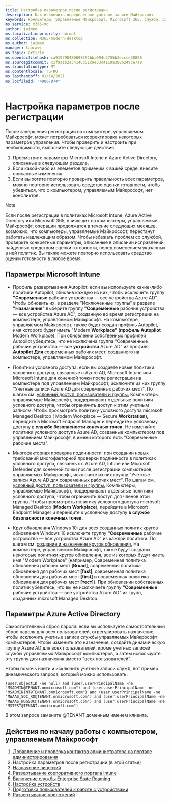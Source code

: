 ```yaml
---
title: Настройка параметров после регистрации
description: Как исключить определенные учетные записи Майкрософт
keywords: Компьютеры, управляемые Майкрософт, Microsoft 365, служба, документация
ms.service: m365-md
author: jaimeo
ms.localizationpriority: normal
ms.collection: M365-modern-desktop
ms.author: jaimeo
manager: laurawi
ms.topic: article
ms.openlocfilehash: ca919798480698f92bba094c3755b3eccce30888
ms.sourcegitcommit: c1f9a1b2a34146c51c9e33c4119a388b249ce7a9
ms.translationtype: MT
ms.contentlocale: ru-RU
ms.lasthandoff: 01/14/2021
ms.locfileid: "49867974"
---
```

# <a name="adjust-settings-after-enrollment"></a>Настройка параметров после регистрации

После завершения регистрации на компьютере, управляемом Майкрософт, может потребоваться корректировка некоторых параметров управления. Чтобы проверить и настроить при необходимости, выполните следующие действия.

1. Просмотрите параметры Microsoft Intune и Azure Active Directory, описанные в следующем разделе.
2. Если какой-либо из элементов применим к вашей среде, внесите описанные изменения.
3. Если вы хотите повторно проверить правильность всех параметров, [](https://aka.ms/mmdart) можно повторно использовать средство оценки готовности, чтобы убедиться, что с компьютером, управляемым Майкрософт, нет конфликтов.

> [!NOTE]
> Если после регистрации в политиках Microsoft Intune, Azure Active Directory или Microsoft 365, влияющих на компьютеры, управляемые Майкрософт, операции продолжатся в течение следующих месяцев, возможно, что компьютеры, управляемые Майкрософт, перестанут работать надлежащим образом. Чтобы избежать проблем со службой, проверьте конкретные параметры, описанные в описании исправлений, найденных средством оценки готовности, перед изменением указанных в ней политик. [](../get-ready/readiness-assessment-fix.md) Вы также можете повторно использовать средство оценки готовности в любое время.


## <a name="microsoft-intune-settings"></a>Параметры Microsoft Intune

- Профиль развертывания Autopilot: если вы используете какие-либо политики Autopilot, обновив каждую из них, чтобы исключить группу **"Современные** рабочие устройства — все устройства Azure AD". Чтобы обновить их,  в разделе "Исключенные группы" в разделе **"Назначения"** выберите группу **"Современные** рабочие устройства — все устройства Azure AD", созданную во время регистрации на компьютере, управляемом Майкрософт. На компьютере, управляемом Майкрософт, также будет создан профиль Autopilot, имя которого будет иметь "Modern **Workplace" (профиль Autopilot** Modern Workplace). При обновлении собственных профилей Autopilot убедитесь, что не исключена группа "Современные рабочие устройства — все **устройства** Azure AD" из профиля **Autopilot Для** современных рабочих мест, созданного на компьютере, управляемом Майкрософт. 

- Политики условного доступа: если вы создаете новые политики условного доступа, связанные с Azure AD, Microsoft Intune или  Microsoft Intune для конечной точки после регистрации на компьютере под управлением Майкрософт, исключите из них группу "Учетные записи Azure AD для современных рабочих мест". По шагам см. [условный доступ: пользователи и группы.](https://docs.microsoft.com/azure/active-directory/conditional-access/concept-conditional-access-users-groups) Компьютеры, управляемые Майкрософт, поддерживают отдельные политики условного доступа, чтобы ограничить доступ к этим учетным записям. Чтобы просмотреть политику условного доступа microsoft Managed Desktop ( Modern Workplace — Secure  **Workstation),** перейдите в Microsoft Endpoint Manager и перейдите к условному доступу в **службе безопасности конечных точек.** Не изменяйте политики условного доступа Azure AD, созданные компьютером под управлением Майкрософт, в имени которого есть "Современные рабочие места".

- Многофакторная проверка подлинности: при создании новых требований многофакторной проверки подлинности в политиках условного доступа, связанных с Azure  AD, Intune или Microsoft Defender для конечной точки после регистрации компьютеров, управляемых Майкрософт, исключите из них группу "Учетные записи Azure AD для современных рабочих мест". По шагам см. [условный доступ: пользователи и группы.](https://docs.microsoft.com/azure/active-directory/conditional-access/concept-conditional-access-users-groups) Компьютеры, управляемые Майкрософт, поддерживают отдельные политики условного доступа, чтобы ограничить доступ для членов этой группы. Чтобы просмотреть политику условного доступа microsoft Managed Desktop (**Modern Workplace**), перейдите в Microsoft Endpoint Manager и перейдите к условному доступу **в** **службе безопасности конечных точек.** 

- Круг обновления Windows 10: для всех созданных политик кругов обновления Windows 10 исключите группу **"Современные** рабочие устройства — все устройства Azure AD" из каждой политики. По шагам см. [создание и назначение кругов обновления.](https://docs.microsoft.com/mem/intune/protect/windows-10-update-rings#create-and-assign-update-rings) На компьютере, управляемом Майкрософт, также будут созданы некоторые политики кругов обновления, все из которых будут иметь имя "Modern Workplace" (например, Современная политика обновления рабочих мест **[Broad]**, современная политика обновления для рабочих мест **[fast]**, современная политика обновления для рабочих мест **[first]** и современная политика обновления для рабочих мест **[тест]**). При обновлении собственных политик убедитесь,  что вы не исключаете группу **"Современные** рабочие устройства — все устройства Azure AD" из групп, созданных microsoft Managed Desktop.


## <a name="azure-active-directory-settings"></a>Параметры Azure Active Directory

Самостоятельный сброс пароля: если вы используете самостоятельный сброс пароля для всех пользователей, отрегулировать назначение, чтобы исключить учетные записи службы управляемых Майкрософт компьютеров. Чтобы изменить это назначение, создайте динамическую  группу Azure AD для всех пользователей, кроме учетных записей службы управляемых Майкрософт компьютеров, а затем используйте эту группу для назначения вместо "всех пользователей".

Чтобы помочь найти и исключить учетные записи служб, вот пример динамического запроса, который можно использовать:

```Console
(user.objectID -ne null) and (user.userPrincipalName -ne "MSADMIN@TENANT.onmicrosoft.com") and (user.userPrincipalName -ne "MSADMININT@TENANT.onmicrosoft.com") and (user.userPrincipalName -ne "MWAAS_SOC_RO@TENANT.onmicrosoft.com") and (user.userPrincipalName -ne "MWAAS_WDGSOC@TENANT.onmicrosoft.com") and (user.userPrincipalName -ne "MSTEST@TENANT.onmicrosoft.com")
```

В этом запросе замените @TENANT доменным именем клиента.



## <a name="steps-to-get-started-with-microsoft-managed-desktop"></a>Действия по началу работы с компьютером, управляемым Майкрософт

1. [Добавление и проверка контактов администратора на портале администрирования](add-admin-contacts.md)
2. Настройка параметров после регистрации (в этой статье)
3. [Назначение лицензий](assign-licenses.md)
4. [Развертывание корпоративного портала Intune](company-portal.md)
5. [Включение службы Enterprise State Roaming](enterprise-state-roaming.md)
6. [Настройка устройств](set-up-devices.md)
7. [Подготовка пользователей к работе с устройствами](get-started-devices.md)
8. [Развертывание приложений](deploy-apps.md)
